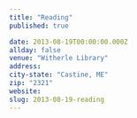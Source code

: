 ```yaml
---
title: "Reading"
published: true

date: 2013-08-19T00:00:00.000Z
allday: false
venue: "Witherle Library"
address:
city-state: "Castine, ME"
zip: "2321"
website:
slug: 2013-08-19-reading
---
```



